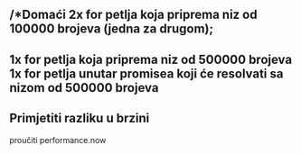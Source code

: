 /*Domaći
2x  for petlja koja priprema niz od 100000 brojeva (jedna za drugom);
---
1x for petlja koja priprema niz od 500000 brojeva
1x for petlja unutar promisea koji će resolvati sa nizom od 500000 brojeva
---
Primjetiti razliku u brzini
---
proučiti performance.now